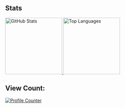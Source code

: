 ## Stats

<a href="https://github.com/Corzed">
  <img height="180em" src="https://github-readme-stats.vercel.app/api?username=Corzed&theme=dark&show_icons=true" alt="GitHub Stats" />
  <img height="180em" src="https://github-readme-stats.vercel.app/api/top-langs/?username=Corzed&theme=dark&layout=compact" alt="Top Languages" />
</a>

## View Count:

[![Profile Counter](https://profile-counter.glitch.me/{Corzed}/count.svg)](https://github.com/Corzed)
